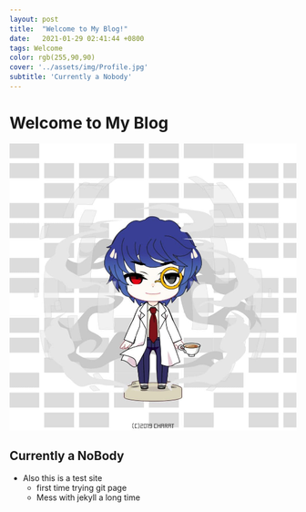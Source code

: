```yaml
---
layout: post
title:  "Welcome to My Blog!"
date:   2021-01-29 02:41:44 +0800
tags: Welcome
color: rgb(255,90,90)
cover: '../assets/img/Profile.jpg'
subtitle: 'Currently a Nobody'
---
```

# Welcome to My Blog

![](/assets/img/Profile.jpg)

## Currently a NoBody
- Also this is a test site
  - first time trying git page
  - Mess with jekyll a long time
